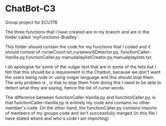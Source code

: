 # ChatBot-C3
Group project for ECU178

The three functions that I have created 
are in my branch and are in the folder 
called 'myFunctions-Bradley'.

This folder should contain the code for
my functions that I coded and it should
consist of curseCount.txt,cursewordDetector.py,
functionCaller-Vanilla.py,functionCaller.py
manualplaylistCreator.py,manualplaylists.txt.

I do apologise for some of the vulgar text that
are in some of the lists but I felt that this
should be a requirement in the Chatbot, because
we don't want the users being rude or using vulgar
language and this should stop them. The only problem is ,
is that to stop them from doing this I need to be able
to detect what they are saying, hence the list of curse
words.

The difference between functionCaller-Vanilla.py and
functionCaller.py, is that functionCaller-Vanilla.py is
entirely my code and contains no other member's code.
On the other hand, the functionCaller.py contains imports
of members of my groups code and isn't successfully merged
(in this file I have stated where and who's code I am importing)
